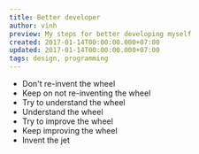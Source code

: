 ```yaml
---
title: Better developer
author: vinh
preview: My steps for better developing myself
created: 2017-01-14T00:00:00.000+07:00
updated: 2017-01-14T00:00:00.000+07:00
tags: design, programming
---
```


- Don't re-invent the wheel
- Keep on not re-inventing the wheel
- Try to understand the wheel
- Understand the wheel
- Try to improve the wheel
- Keep improving the wheel
- Invent the jet
